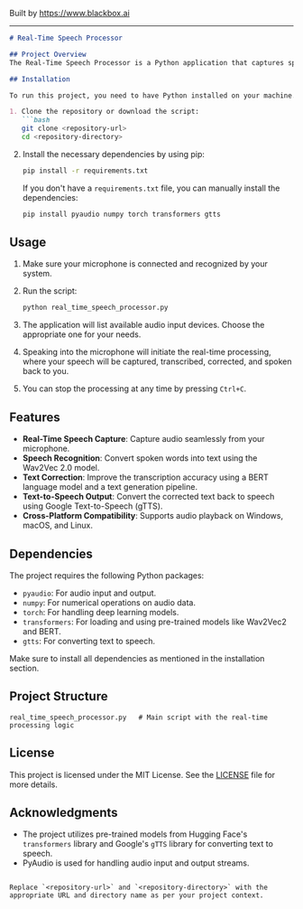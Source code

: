 
Built by https://www.blackbox.ai

---

```markdown
# Real-Time Speech Processor

## Project Overview
The Real-Time Speech Processor is a Python application that captures speech, transcribes it into text, corrects the text for grammar and clarity, and then converts it back into speech. Using advanced machine learning models like Wav2Vec 2.0 for speech recognition and BERT for text correction, this project aims to provide an efficient solution for real-time audio processing.

## Installation

To run this project, you need to have Python installed on your machine. It is recommended to use Python 3.7 or higher.

1. Clone the repository or download the script:
   ```bash
   git clone <repository-url>
   cd <repository-directory>
   ```

2. Install the necessary dependencies by using pip:
   ```bash
   pip install -r requirements.txt
   ```

   If you don't have a `requirements.txt` file, you can manually install the dependencies:
   ```bash
   pip install pyaudio numpy torch transformers gtts
   ```

## Usage

1. Make sure your microphone is connected and recognized by your system.
2. Run the script:
   ```bash
   python real_time_speech_processor.py
   ```

3. The application will list available audio input devices. Choose the appropriate one for your needs.

4. Speaking into the microphone will initiate the real-time processing, where your speech will be captured, transcribed, corrected, and spoken back to you.

5. You can stop the processing at any time by pressing `Ctrl+C`.

## Features

- **Real-Time Speech Capture**: Capture audio seamlessly from your microphone.
- **Speech Recognition**: Convert spoken words into text using the Wav2Vec 2.0 model.
- **Text Correction**: Improve the transcription accuracy using a BERT language model and a text generation pipeline.
- **Text-to-Speech Output**: Convert the corrected text back to speech using Google Text-to-Speech (gTTS).
- **Cross-Platform Compatibility**: Supports audio playback on Windows, macOS, and Linux.

## Dependencies

The project requires the following Python packages:
- `pyaudio`: For audio input and output.
- `numpy`: For numerical operations on audio data.
- `torch`: For handling deep learning models.
- `transformers`: For loading and using pre-trained models like Wav2Vec2 and BERT.
- `gtts`: For converting text to speech.

Make sure to install all dependencies as mentioned in the installation section.

## Project Structure

```
real_time_speech_processor.py   # Main script with the real-time processing logic
```

## License

This project is licensed under the MIT License. See the [LICENSE](LICENSE) file for more details.

## Acknowledgments

- The project utilizes pre-trained models from Hugging Face's `transformers` library and Google's `gTTS` library for converting text to speech.
- PyAudio is used for handling audio input and output streams.
``` 

Replace `<repository-url>` and `<repository-directory>` with the appropriate URL and directory name as per your project context.